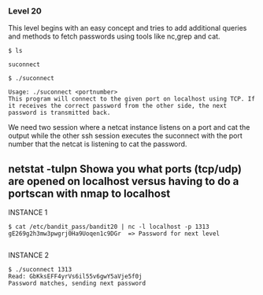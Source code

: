 ### Level 20 

This level begins with an easy concept and tries to add additional queries and methods to fetch passwords using tools like nc,grep and cat.

```
$ ls

suconnect 
```

```
$ ./suconnect

Usage: ./suconnect <portnumber> 
This program will connect to the given port on localhost using TCP. If it receives the correct password from the other side, the next password is transmitted back.

```
We need two session where a netcat instance listens on a port and cat the output while the other ssh session executes the suconnect with the port number that the netcat is listening to cat the password.



## netstat -tulpn  Showa you what ports (tcp/udp) are opened on localhost versus having to do a portscan with nmap to localhost


INSTANCE 1

```
$ cat /etc/bandit_pass/bandit20 | nc -l localhost -p 1313
gE269g2h3mw3pwgrj0Ha9Uoqen1c9DGr  => Password for next level


```


INSTANCE 2

```
$ ./suconnect 1313                                                                     
Read: GbKksEFF4yrVs6il55v6gwY5aVje5f0j                                                                  
Password matches, sending next password

```